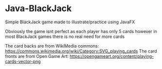 # Java-BlackJack

Simple BlackJack game made to illustrate/practice using JavaFX

Obviously the game isnt perfect as each player has only 5 cards however in most BlackJack games there is no real need for more cards


The card backs are from WikiMedia commons: https://commons.wikimedia.org/wiki/Category:SVG_playing_cards
The card fronts are from Open Game Art: https://opengameart.org/content/playing-cards-vector-png
